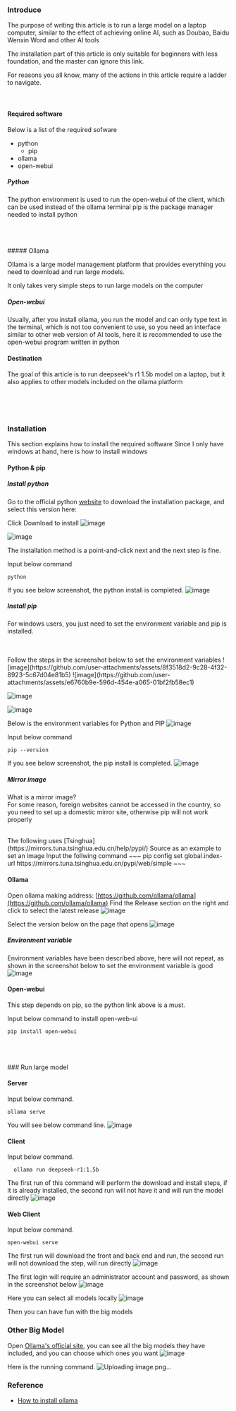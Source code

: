 ### Introduce
The purpose of writing this article is to run a large model on a laptop computer, similar to the effect of achieving online AI, such as Doubao, Baidu Wenxin Word and other     AI tools

The installation part of this article is only suitable for beginners with less foundation, and the master can ignore this link.

For reasons you all know, many of the actions in this article require a ladder to navigate.
<br>
<br>
<br>
#### Required software

Below is a list of the required sofware
- python
  - pip
- ollama
- open-webui



##### Python

The python environment is used to run the open-webui of the client, which can be used instead of the ollama terminal
pip is the package manager needed to install python




<br>
<br>
<br>
##### Ollama

Ollama is a large model management platform that provides everything you need to download and run large models.
  
It only takes very simple steps to run large models on the computer



##### Open-webui

 Usually, after you install ollama, you run the model and can only type text in the terminal, which is not too convenient to use, so you need an interface similar to other web version of AI tools, here it is recommended to use the open-webui program written in python
    



#### Destination

The goal of this article is to run deepseek's r1 1.5b model on a laptop, but it also applies to other models included on the ollama platform

<br>
<br>
<br>

### Installation

This section explains how to install the required software
Since I only have windows at hand, here is how to install windows

#### Python & pip

##### Install python
Go to the official python [website](https://www.python.org/) to download the installation package, and select this version here:

Click Download to install
![image](https://github.com/user-attachments/assets/164a0620-be6e-42ca-bbac-82a641c7a5a2)

![image](https://github.com/user-attachments/assets/5bfb6ac7-38cb-4240-8061-ef7cd9d6c2d2)

The installation method is a point-and-click next and the next step is fine.

Input below command
~~~
python
~~~
If you see below screenshot, the python install is completed.
![image](https://github.com/user-attachments/assets/08ba7115-64f9-412b-a8c3-f5bfbd3ba203)


##### Install pip

For windows users, you just need to set the environment variable and pip is installed.

<br>
<br>
Follow the steps in the screenshot below to set the environment variables
![image](https://github.com/user-attachments/assets/8f3518d2-9c28-4f32-8923-5c67d04e81b5)
![image](https://github.com/user-attachments/assets/e6760b9e-596d-454e-a065-01bf2fb58ec1)

![image](https://github.com/user-attachments/assets/843fe858-100a-4a87-a077-f974dcbabe27)

![image](https://github.com/user-attachments/assets/5b2bff7a-170f-41d8-9567-2e96705aedaf)

Below is the environment variables for Python and PIP 
![image](https://github.com/user-attachments/assets/63512781-3cc1-4f1b-8a92-c302caaf1044)

Input below command 
~~~
pip --version
~~~
If you see below screenshot, the pip install is completed.
![image](https://github.com/user-attachments/assets/6e713f85-c06c-45c4-bf02-b51ff6680307)





##### Mirror image
What is a mirror image?<br>
For some reason, foreign websites cannot be accessed in the country, so you need to set up a domestic mirror site, otherwise pip will not work properly

<br>
The following uses [Tsinghua](https://mirrors.tuna.tsinghua.edu.cn/help/pypi/) Source as an example to set an image
Input the follwing command
~~~
pip config set global.index-url https://mirrors.tuna.tsinghua.edu.cn/pypi/web/simple
~~~


#### Ollama
Open ollama making address: [https://github.com/ollama/ollama](https://github.com/ollama/ollama)
Find the Release section on the right and click to select the latest release
![image](https://github.com/user-attachments/assets/03f297a3-77e2-4a63-ac1d-dfd056117023)

Select the version below on the page that opens
![image](https://github.com/user-attachments/assets/663029a0-2f4e-4161-97f4-fce5cfd857b8)

##### Environment variable

Environment variables have been described above, here will not repeat, as shown in the screenshot below to set the environment variable is good
![image](https://github.com/user-attachments/assets/2bb7a82c-5164-4332-96a7-2ea773e3f75b)


#### Open-webui

This step depends on pip, so the python link above is a must.

Input below command to install open-web-ui
~~~
pip install open-webui
~~~


<br>
<br>
<br>
### Run large model

#### Server
Input below command.
~~~
ollama serve
~~~
You will see below command line.
![image](https://github.com/user-attachments/assets/4ad72c40-a858-4456-8a2c-5f8bd107e786)


#### Client
Input below command.
~~~
  ollama run deepseek-r1:1.5b
~~~
The first run of this command will perform the download and install steps, if it is already installed, the second run will not have it and will run the model directly
![image](https://github.com/user-attachments/assets/6e89bac0-8499-42a2-a21e-6697eef47a01)


#### Web Client
Input below command.
~~~
open-webui serve
~~~

The first run will download the front and back end and run, the second run will not download the step, will run directly
![image](https://github.com/user-attachments/assets/7e52566b-fa7a-4c45-b1f6-c42f3fb16cf8)

The first login will require an administrator account and password, as shown in the screenshot below
![image](https://github.com/user-attachments/assets/1e08607a-17b1-491c-85b9-00ecef900519)

Here you can select all models locally
![image](https://github.com/user-attachments/assets/e36e1b9d-c9de-4a7b-9d48-10b0cd96c9a9)

Then you can have fun with the big models

### Other Big Model
Open [Ollama's official site](https://ollama.com/), you can see all the big models they have included, and you can choose which ones you want
![image](https://github.com/user-attachments/assets/f5d664da-5f1e-4811-ba06-03b5061e68ad)

Here is the running command.
![Uploading image.png…]()



### Reference
- [How to install ollama](https://ollama.readthedocs.io/quickstart/)
